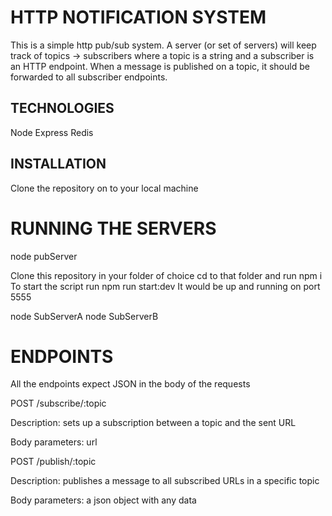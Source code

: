 # HTTP NOTIFICATION SYSTEM

This is a simple http pub/sub system. A server (or set of servers) will keep track of topics ->
subscribers where a topic is a string and a subscriber is an HTTP endpoint. When a message is published on a topic, it
should be forwarded to all subscriber endpoints. 

## TECHNOLOGIES
Node
Express
Redis

## INSTALLATION
Clone the repository on to your local machine
# RUNNING THE SERVERS
node pubServer 

Clone this repository in your folder of choice
cd to that folder and run npm i
To start the script run npm run start:dev
It would be up and running on port 5555



node SubServerA
node SubServerB
# ENDPOINTS
All the endpoints expect JSON in the body of the requests

POST /subscribe/:topic

Description: sets up a subscription between a topic and the sent URL

Body parameters: url

POST /publish/:topic

Description: publishes a message to all subscribed URLs in a specific topic

Body parameters: a json object with any data
